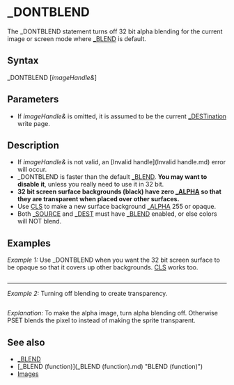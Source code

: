 # _DONTBLEND

The _DONTBLEND statement turns off 32 bit alpha blending for the current image or screen mode where [_BLEND](_BLEND.md) is default.

  

## Syntax

_DONTBLEND [*imageHandle&*]
  

## Parameters

* If *imageHandle&* is omitted, it is assumed to be the current [_DESTination](_DESTination.md) write page.

  

## Description

* If *imageHandle&* is not valid, an [Invalid handle](Invalid handle.md) error will occur.
* _DONTBLEND is faster than the default [_BLEND](_BLEND.md). **You may want to disable it**, unless you really need to use it in 32 bit.
* **32 bit screen surface backgrounds (black) have zero [_ALPHA](_ALPHA.md) so that they are transparent when placed over other surfaces.**
* Use [CLS](CLS.md) to make a new surface background [_ALPHA](_ALPHA.md) 255 or opaque.
* Both [_SOURCE](_SOURCE.md) and [_DEST](_DEST.md) must have [_BLEND](_BLEND.md) enabled, or else colors will NOT blend.

  

## Examples

*Example 1:* Use _DONTBLEND when you want the 32 bit screen surface to be opaque so that it covers up other backgrounds. [CLS](CLS.md) works too.

``` [SCREEN](SCREEN.md) [_NEWIMAGE](_NEWIMAGE.md)(1280, 720, 32) 'CLS _DONTBLEND '<<< comment out to see the difference  [LINE](LINE.md) (100, 100)-(500, 500), [_RGB32](_RGB32.md)(255, 255, 0), BF  b& = SaveBackground&  [PRINT](PRINT.md) "This is just test junk" [PRINT](PRINT.md) [PRINT](PRINT.md) "Hit any key and the text should disappear, leaving us our pretty yellow box." [SLEEP](SLEEP.md) RestoreBackground b&  [END](END.md)  [FUNCTION](FUNCTION.md) SaveBackground&     SaveBackground& = [_COPYIMAGE](_COPYIMAGE.md)(0) [END FUNCTION](END FUNCTION.md)  [SUB](SUB.md) RestoreBackground (Image [AS](AS.md) [LONG](LONG.md))     [_PUTIMAGE](_PUTIMAGE.md) , Image, 0 [END SUB](END SUB.md)  
```

---

*Example 2:* Turning off blending to create transparency.

``` [SCREEN](SCREEN.md) [_NEWIMAGE](_NEWIMAGE.md)(640, 480, 32) alphaSprite& = [_NEWIMAGE](_NEWIMAGE.md)(64, 64, 32)  _DONTBLEND alphaSprite& ' turn off alpha-blending  'Create a simple sprite with transparency [_DEST](_DEST.md) alphaSprite& [FOR](FOR.md) y = 0 [TO](TO.md) 63     [FOR](FOR.md) x = 0 [TO](TO.md) 63         alpha = [SQR](SQR.md)((x - 32) ^ 2 + (y - 32) ^ 2) / 32         [IF](IF.md) alpha < 0 [THEN](THEN.md) alpha = 0         alpha = (1 - alpha * alpha) 'parabolic curve         [PSET](PSET.md) (x, y), [_RGBA32](_RGBA32.md)(255, 255, 255, alpha * 255)     [NEXT](NEXT.md) [NEXT](NEXT.md)  'Make a simple background texture [_DEST](_DEST.md) 0 [FOR](FOR.md) y = 1 [TO](TO.md) 479     [FOR](FOR.md) x = 0 [TO](TO.md) 639         [PSET](PSET.md) (x, y), [_RGB32](_RGB32.md)(x [AND](AND.md) 255, y [AND](AND.md) 255, (x [XOR](XOR.md) y) [AND](AND.md) 255)     [NEXT](NEXT.md) [NEXT](NEXT.md)  'Store background so we can show moveable objects on it background& = [_COPYIMAGE](_COPYIMAGE.md)(0)  'Treat my alpha values as transparency [_BLEND](_BLEND.md) alphaSprite&  ph = 0 [DO](DO.md): [_LIMIT](_LIMIT.md) 60     x = 320 - 250 * [COS](COS.md)(ph) - ([_WIDTH](_WIDTH.md) "WIDTH (function)")(alphaSprite&) \ 2)     y = 240 - 150 * [COS](COS.md)(ph * 1.3) - ([_HEIGHT](_HEIGHT.md)(alphaSprite&) \ 2)     ph = ph + 0.03     [_PUTIMAGE](_PUTIMAGE.md) , background&, 0     [_PUTIMAGE](_PUTIMAGE.md) (x, y), alphaSprite&, 0     [_DISPLAY](_DISPLAY.md) [LOOP UNTIL](LOOP UNTIL.md) [LEN](LEN.md)([INKEY$](INKEY$.md))  
```

*Explanation:* To make the alpha image, turn alpha blending off. Otherwise PSET blends the pixel to instead of making the sprite transparent.

  

## See also

* [_BLEND](_BLEND.md)
* [_BLEND (function)](_BLEND (function).md) "BLEND (function)")
* [Images](Images.md)

  
